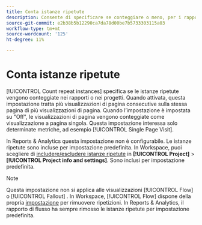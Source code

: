 ```yaml
---
title: Conta istanze ripetute
description: Consente di specificare se conteggiare o meno, per i rapporti, le istanze ripetute.
source-git-commit: e2b38b5b12290ca7da78d00be7b5733303115a03
workflow-type: tm+mt
source-wordcount: '125'
ht-degree: 11%

---
```



# Conta istanze ripetute

[!UICONTROL Count repeat instances] specifica se le istanze ripetute vengono conteggiate nei rapporti o nei progetti. Quando attivata, questa impostazione tratta più visualizzazioni di pagina consecutive sulla stessa pagina di più visualizzazioni di pagina. Quando l’impostazione è impostata su &quot;Off&quot;, le visualizzazioni di pagina vengono conteggiate come visualizzazione a pagina singola. Questa impostazione interessa solo determinate metriche, ad esempio [!UICONTROL Single Page Visit].

In Reports &amp; Analytics questa impostazione non è configurabile. Le istanze ripetute sono incluse per impostazione predefinita.
In Workspace, puoi scegliere di [includere/escludere istanze ripetute](/help/analyze/analysis-workspace/build-workspace-project/freeform-overview.md) in **[!UICONTROL Project]** > **[!UICONTROL Project info and settings]**. Sono inclusi per impostazione predefinita.

>[!NOTE]
>Questa impostazione non si applica alle visualizzazioni [!UICONTROL Flow] o [!UICONTROL Fallout] . In Workspace, [!UICONTROL Flow] dispone della propria [impostazione](/help/analyze/analysis-workspace/visualizations/c-flow/flow-settings.md) per rimuovere ripetizioni. In Reports &amp; Analytics, il rapporto di flusso ha sempre rimosso le istanze ripetute per impostazione predefinita.
